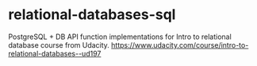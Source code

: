 # relational-databases-sql

PostgreSQL + DB API function implementations for Intro to relational database course from Udacity.
https://www.udacity.com/course/intro-to-relational-databases--ud197
